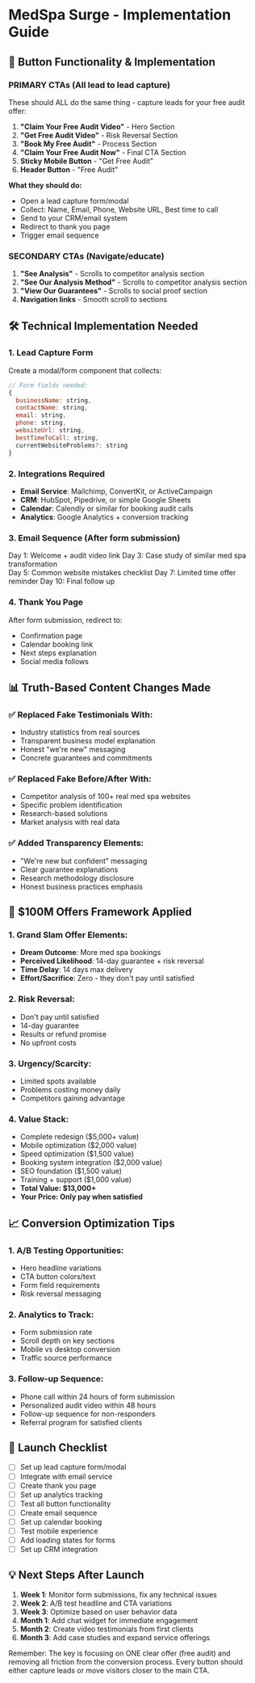 # MedSpa Surge - Implementation Guide

## 🎯 Button Functionality & Implementation

### PRIMARY CTAs (All lead to lead capture)
These should ALL do the same thing - capture leads for your free audit offer:

1. **"Claim Your Free Audit Video"** - Hero Section
2. **"Get Free Audit Video"** - Risk Reversal Section  
3. **"Book My Free Audit"** - Process Section
4. **"Claim Your Free Audit Now"** - Final CTA Section
5. **Sticky Mobile Button** - "Get Free Audit"
6. **Header Button** - "Free Audit"

**What they should do:**
- Open a lead capture form/modal
- Collect: Name, Email, Phone, Website URL, Best time to call
- Send to your CRM/email system
- Redirect to thank you page
- Trigger email sequence

### SECONDARY CTAs (Navigate/educate)

1. **"See Analysis"** - Scrolls to competitor analysis section
2. **"See Our Analysis Method"** - Scrolls to competitor analysis section
3. **"View Our Guarantees"** - Scrolls to social proof section
4. **Navigation links** - Smooth scroll to sections

## 🛠 Technical Implementation Needed

### 1. Lead Capture Form
Create a modal/form component that collects:
```jsx
// Form fields needed:
{
  businessName: string,
  contactName: string, 
  email: string,
  phone: string,
  websiteUrl: string,
  bestTimeToCall: string,
  currentWebsiteProblems?: string
}
```

### 2. Integrations Required
- **Email Service**: Mailchimp, ConvertKit, or ActiveCampaign
- **CRM**: HubSpot, Pipedrive, or simple Google Sheets
- **Calendar**: Calendly or similar for booking audit calls
- **Analytics**: Google Analytics + conversion tracking

### 3. Email Sequence (After form submission)
Day 1: Welcome + audit video link
Day 3: Case study of similar med spa transformation  
Day 5: Common website mistakes checklist
Day 7: Limited time offer reminder
Day 10: Final follow up

### 4. Thank You Page
After form submission, redirect to:
- Confirmation page
- Calendar booking link
- Next steps explanation
- Social media follows

## 📊 Truth-Based Content Changes Made

### ✅ Replaced Fake Testimonials With:
- Industry statistics from real sources
- Transparent business model explanation
- Honest "we're new" messaging
- Concrete guarantees and commitments

### ✅ Replaced Fake Before/After With:
- Competitor analysis of 100+ real med spa websites
- Specific problem identification
- Research-based solutions
- Market analysis with real data

### ✅ Added Transparency Elements:
- "We're new but confident" messaging
- Clear guarantee explanations
- Research methodology disclosure
- Honest business practices emphasis

## 🎯 $100M Offers Framework Applied

### 1. Grand Slam Offer Elements:
- **Dream Outcome**: More med spa bookings
- **Perceived Likelihood**: 14-day guarantee + risk reversal
- **Time Delay**: 14 days max delivery
- **Effort/Sacrifice**: Zero - they don't pay until satisfied

### 2. Risk Reversal:
- Don't pay until satisfied
- 14-day guarantee  
- Results or refund promise
- No upfront costs

### 3. Urgency/Scarcity:
- Limited spots available
- Problems costing money daily
- Competitors gaining advantage

### 4. Value Stack:
- Complete redesign ($5,000+ value)
- Mobile optimization ($2,000 value)  
- Speed optimization ($1,500 value)
- Booking system integration ($2,000 value)
- SEO foundation ($1,500 value)
- Training + support ($1,000 value)
- **Total Value: $13,000+**
- **Your Price: Only pay when satisfied**

## 📈 Conversion Optimization Tips

### 1. A/B Testing Opportunities:
- Hero headline variations
- CTA button colors/text
- Form field requirements
- Risk reversal messaging

### 2. Analytics to Track:
- Form submission rate
- Scroll depth on key sections
- Mobile vs desktop conversion
- Traffic source performance

### 3. Follow-up Sequence:
- Phone call within 24 hours of form submission
- Personalized audit video within 48 hours
- Follow-up sequence for non-responders
- Referral program for satisfied clients

## 🚀 Launch Checklist

- [ ] Set up lead capture form/modal
- [ ] Integrate with email service
- [ ] Create thank you page
- [ ] Set up analytics tracking
- [ ] Test all button functionality
- [ ] Create email sequence
- [ ] Set up calendar booking
- [ ] Test mobile experience
- [ ] Add loading states for forms
- [ ] Set up CRM integration

## 💡 Next Steps After Launch

1. **Week 1**: Monitor form submissions, fix any technical issues
2. **Week 2**: A/B test headline and CTA variations  
3. **Week 3**: Optimize based on user behavior data
4. **Month 1**: Add chat widget for immediate engagement
5. **Month 2**: Create video testimonials from first clients
6. **Month 3**: Add case studies and expand service offerings

Remember: The key is focusing on ONE clear offer (free audit) and removing all friction from the conversion process. Every button should either capture leads or move visitors closer to the main CTA.